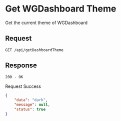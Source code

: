 # Get WGDashboard Theme

Get the current theme of WGDashboard

## Request

`GET /api/getDashboardTheme`

## Response

`200 - OK`

<note>Request Success</note>

```json
{
	"data": "dark",
	"message": null,
	"status": true
}
```
